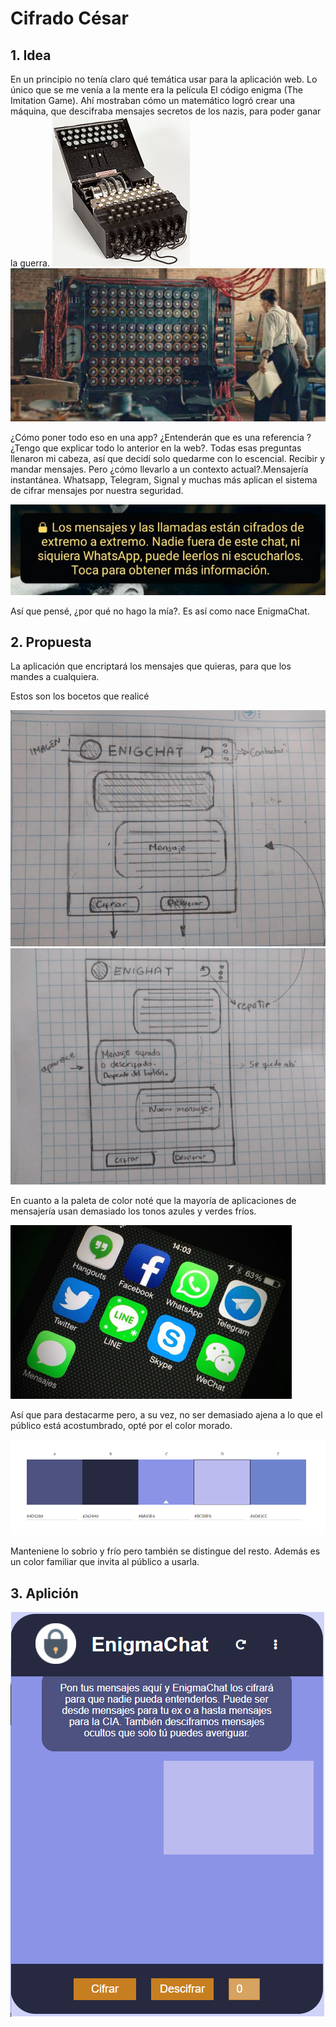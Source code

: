 # Cifrado César

## 1. Idea

En un principio no tenía claro qué temática usar para la aplicación web. Lo único que se me venía a la mente era la película El código enigma (The Imitation Game). Ahí mostraban cómo un matemático logró crear una máquina, que descifraba mensajes secretos de los nazis, para poder ganar la guerra.
![alt text](src/img/enigma.jpg)
![alt text](src/img/turing.jpg)

¿Cómo poner todo eso en una app? ¿Entenderán que es una referencia ? ¿Tengo que explicar todo lo anterior en la web?. Todas esas preguntas llenaron mi cabeza, así que decidí solo quedarme con lo escencial. Recibir y mandar mensajes. Pero ¿cómo llevarlo a un contexto actual?.Mensajería instantánea. Whatsapp, Telegram, Signal y muchas más aplican el sistema de cifrar mensajes por nuestra seguridad.

![alt text](src/img/whatsapp.jpg)

Así que pensé, ¿por qué no hago la mía?. Es así como nace EnigmaChat.

## 2. Propuesta

La aplicación que encriptará los mensajes que quieras, para que los mandes a cualquiera.

Estos son los bocetos que realicé

![alt text](src/img/enigmaChat1.jpg)
![alt text](src/img/enigmaChat2.jpg)

En cuanto a la paleta de color noté que la mayoría de aplicaciones de mensajería usan demasiado los tonos azules y verdes fríos.

![alt text](src/img/mensajeria.jpg)

Así que para destacarme pero, a su vez, no ser demasiado ajena a lo que el público está acostumbrado, opté por el color morado.

![alt text](src/img/paleta.png)

Manteniene lo sobrio y frío pero también se distingue del resto. Además es un color familiar que invita al público a usarla.

## 3. Aplición

![alt text](src/img/web.png)
